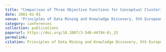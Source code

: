 ```yaml
---
title: "Comparison of Three Objective Functions for Conceptual Clustering"
date: 2001-01-01
venue: 'Principles of Data Mining and Knowledge Discovery, 5th European Conference, {PKDD} 2001, Freiburg, Germany, September 3-5, 2001, Proceedings'
category: conferences
collection: publications
paperurl: https://doi.org/10.1007/3-540-44794-6\_33
permalink: 
citation: Principles of Data Mining and Knowledge Discovery, 5th European Conference, PKDD 2001, Freiburg, Germany, September 3-5, 2001, Proceedings.
---
```

